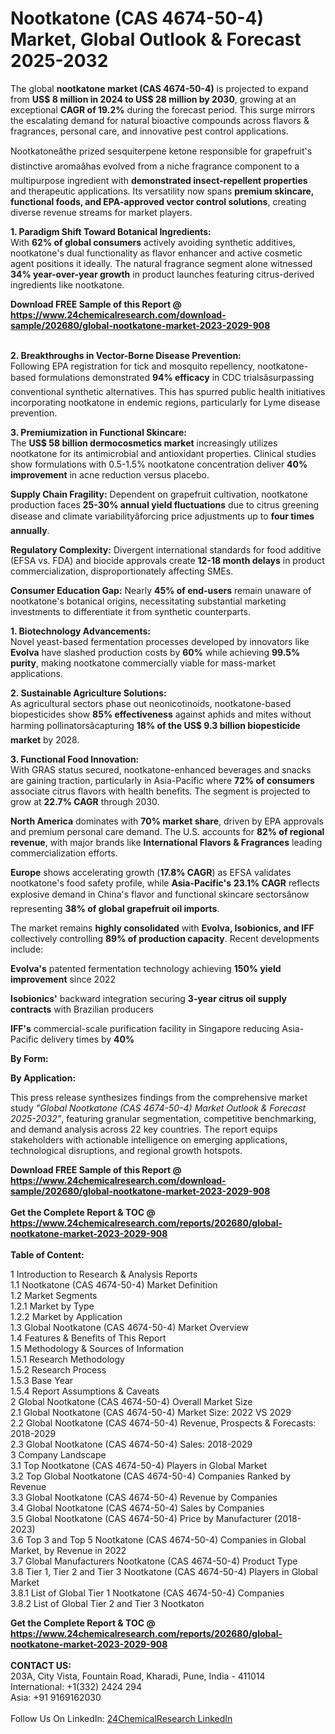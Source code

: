 <h1>Nootkatone (CAS 4674-50-4) Market, Global Outlook &amp; Forecast 2025-2032</h1><p>The global <strong>nootkatone market (CAS 4674-50-4)</strong> is projected to expand from <strong>US$ 8 million in 2024 to US$ 28 million by 2030</strong>, growing at an exceptional <strong>CAGR of 19.2%</strong> during the forecast period. This surge mirrors the escalating demand for natural bioactive compounds across flavors &amp; fragrances, personal care, and innovative pest control applications.</p><p>Nootkatoneâthe prized sesquiterpene ketone responsible for grapefruit's distinctive aromaâhas evolved from a niche fragrance component to a multipurpose ingredient with <strong>demonstrated insect-repellent properties</strong> and therapeutic applications. Its versatility now spans <strong>premium skincare, functional foods, and EPA-approved vector control solutions</strong>, creating diverse revenue streams for market players.</p><p><strong>1. Paradigm Shift Toward Botanical Ingredients:</strong><br>
With <strong>62% of global consumers</strong> actively avoiding synthetic additives, nootkatone's dual functionality as flavor enhancer and active cosmetic agent positions it ideally. The natural fragrance segment alone witnessed <strong>34% year-over-year growth</strong> in product launches featuring citrus-derived ingredients like nootkatone.</p><div><b>Download FREE Sample of this Report @ 
            <a href="https://www.24chemicalresearch.com/download-sample/202680/global-nootkatone-market-2023-2029-908">
            https://www.24chemicalresearch.com/download-sample/202680/global-nootkatone-market-2023-2029-908</a></b></div><br><p><strong>2. Breakthroughs in Vector-Borne Disease Prevention:</strong><br>
Following EPA registration for tick and mosquito repellency, nootkatone-based formulations demonstrated <strong>94% efficacy</strong> in CDC trialsâsurpassing conventional synthetic alternatives. This has spurred public health initiatives incorporating nootkatone in endemic regions, particularly for Lyme disease prevention.</p><p><strong>3. Premiumization in Functional Skincare:</strong><br>
The <strong>US$ 58 billion dermocosmetics market</strong> increasingly utilizes nootkatone for its antimicrobial and antioxidant properties. Clinical studies show formulations with 0.5-1.5% nootkatone concentration deliver <strong>40% improvement</strong> in acne reduction versus placebo.</p><p><strong>Supply Chain Fragility:</strong> Dependent on grapefruit cultivation, nootkatone production faces <strong>25-30% annual yield fluctuations</strong> due to citrus greening disease and climate variabilityâforcing price adjustments up to <strong>four times annually</strong>.</p><p><strong>Regulatory Complexity:</strong> Divergent international standards for food additive (EFSA vs. FDA) and biocide approvals create <strong>12-18 month delays</strong> in product commercialization, disproportionately affecting SMEs.</p><p><strong>Consumer Education Gap:</strong> Nearly <strong>45% of end-users</strong> remain unaware of nootkatone's botanical origins, necessitating substantial marketing investments to differentiate it from synthetic counterparts.</p><p><strong>1. Biotechnology Advancements:</strong><br>
Novel yeast-based fermentation processes developed by innovators like <strong>Evolva</strong> have slashed production costs by <strong>60%</strong> while achieving <strong>99.5% purity</strong>, making nootkatone commercially viable for mass-market applications.</p><p><strong>2. Sustainable Agriculture Solutions:</strong><br>
As agricultural sectors phase out neonicotinoids, nootkatone-based biopesticides show <strong>85% effectiveness</strong> against aphids and mites without harming pollinatorsâcapturing <strong>18% of the US$ 9.3 billion biopesticide market</strong> by 2028.</p><p><strong>3. Functional Food Innovation:</strong><br>
With GRAS status secured, nootkatone-enhanced beverages and snacks are gaining traction, particularly in Asia-Pacific where <strong>72% of consumers</strong> associate citrus flavors with health benefits. The segment is projected to grow at <strong>22.7% CAGR</strong> through 2030.</p><p><strong>North America</strong> dominates with <strong>70% market share</strong>, driven by EPA approvals and premium personal care demand. The U.S. accounts for <strong>82% of regional revenue</strong>, with major brands like <strong>International Flavors &amp; Fragrances</strong> leading commercialization efforts.</p><p><strong>Europe</strong> shows accelerating growth (<strong>17.8% CAGR</strong>) as EFSA validates nootkatone's food safety profile, while <strong>Asia-Pacific's</strong> <strong>23.1% CAGR</strong> reflects explosive demand in China's flavor and functional skincare sectorsânow representing <strong>38% of global grapefruit oil imports</strong>.</p><p>The market remains <strong>highly consolidated</strong> with <strong>Evolva, Isobionics, and IFF</strong> collectively controlling <strong>89% of production capacity</strong>. Recent developments include:</p><p><strong>Evolva's</strong> patented fermentation technology achieving <strong>150% yield improvement</strong> since 2022</p><p><strong>Isobionics'</strong> backward integration securing <strong>3-year citrus oil supply contracts</strong> with Brazilian producers</p><p><strong>IFF's</strong> commercial-scale purification facility in Singapore reducing Asia-Pacific delivery times by <strong>40%</strong></p><p><strong>By Form:</strong></p><p><strong>By Application:</strong></p><p>This press release synthesizes findings from the comprehensive market study <em>"Global Nootkatone (CAS 4674-50-4) Market Outlook &amp; Forecast 2025-2032"</em>, featuring granular segmentation, competitive benchmarking, and demand analysis across 22 key countries. The report equips stakeholders with actionable intelligence on emerging applications, technological disruptions, and regional growth hotspots.</p><div><b>Download FREE Sample of this Report @ 
            <a href="https://www.24chemicalresearch.com/download-sample/202680/global-nootkatone-market-2023-2029-908">
            https://www.24chemicalresearch.com/download-sample/202680/global-nootkatone-market-2023-2029-908</a></b></div><br><div><b>Get the Complete Report & TOC @ 
            <a href="https://www.24chemicalresearch.com/reports/202680/global-nootkatone-market-2023-2029-908">
            https://www.24chemicalresearch.com/reports/202680/global-nootkatone-market-2023-2029-908</a></b></div><br>
            <b>Table of Content:</b><p>1 Introduction to Research & Analysis Reports<br />
    1.1 Nootkatone (CAS 4674-50-4) Market Definition<br />
    1.2 Market Segments<br />
        1.2.1 Market by Type<br />
        1.2.2 Market by Application<br />
    1.3 Global Nootkatone (CAS 4674-50-4) Market Overview<br />
    1.4 Features & Benefits of This Report<br />
    1.5 Methodology & Sources of Information<br />
        1.5.1 Research Methodology<br />
        1.5.2 Research Process<br />
        1.5.3 Base Year<br />
        1.5.4 Report Assumptions & Caveats<br />
2 Global Nootkatone (CAS 4674-50-4) Overall Market Size<br />
    2.1 Global Nootkatone (CAS 4674-50-4) Market Size: 2022 VS 2029<br />
    2.2 Global Nootkatone (CAS 4674-50-4) Revenue, Prospects & Forecasts: 2018-2029<br />
    2.3 Global Nootkatone (CAS 4674-50-4) Sales: 2018-2029<br />
3 Company Landscape<br />
    3.1 Top Nootkatone (CAS 4674-50-4) Players in Global Market<br />
    3.2 Top Global Nootkatone (CAS 4674-50-4) Companies Ranked by Revenue<br />
    3.3 Global Nootkatone (CAS 4674-50-4) Revenue by Companies<br />
    3.4 Global Nootkatone (CAS 4674-50-4) Sales by Companies<br />
    3.5 Global Nootkatone (CAS 4674-50-4) Price by Manufacturer (2018-2023)<br />
    3.6 Top 3 and Top 5 Nootkatone (CAS 4674-50-4) Companies in Global Market, by Revenue in 2022<br />
    3.7 Global Manufacturers Nootkatone (CAS 4674-50-4) Product Type<br />
    3.8 Tier 1, Tier 2 and Tier 3 Nootkatone (CAS 4674-50-4) Players in Global Market<br />
        3.8.1 List of Global Tier 1 Nootkatone (CAS 4674-50-4) Companies<br />
        3.8.2 List of Global Tier 2 and Tier 3 Nootkaton</p><div><b>Get the Complete Report & TOC @ 
            <a href="https://www.24chemicalresearch.com/reports/202680/global-nootkatone-market-2023-2029-908">
            https://www.24chemicalresearch.com/reports/202680/global-nootkatone-market-2023-2029-908</a></b></div><br><b>CONTACT US:</b><br>
            203A, City Vista, Fountain Road, Kharadi, Pune, India - 411014<br>
            International: +1(332) 2424 294<br>
            Asia: +91 9169162030 <br><br>
            Follow Us On LinkedIn: <a href="https://www.linkedin.com/company/24chemicalresearch/">24ChemicalResearch LinkedIn</a>